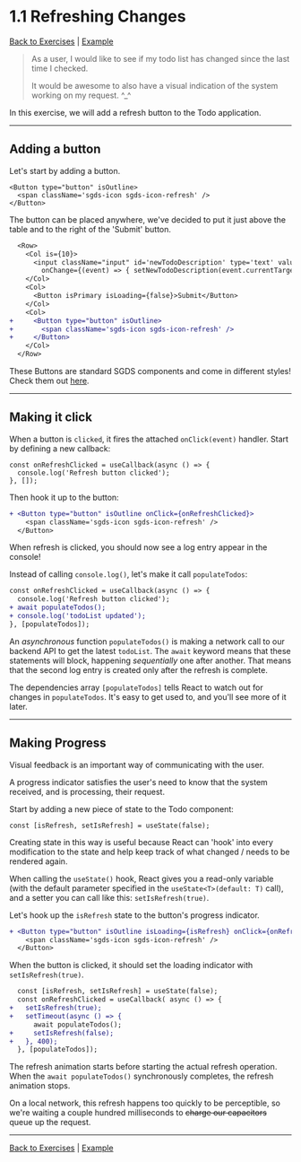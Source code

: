 # 1.1 Refreshing Changes

[Back to Exercises](../exercises/README.md) | [Example](../exercises/11-RefreshingChanges.md)

> As a user, I would like to see if my todo list has changed since the last time I checked.
> 
> It would be awesome to also have a visual indication of the system working on my request. ^_^

In this exercise, we will add a refresh button to the Todo application.

---

## Adding a button

Let's start by adding a button.
```tsx
<Button type="button" isOutline>
  <span className='sgds-icon sgds-icon-refresh' />
</Button>
```

The button can be placed anywhere, we've decided to put it just above the table and to the right of the 'Submit' button.
```diff
  <Row>
    <Col is={10}>
      <input className="input" id='newTodoDescription' type='text' value={newTodoDescription}
        onChange={(event) => { setNewTodoDescription(event.currentTarget.value) }} />
    </Col>
    <Col>
      <Button isPrimary isLoading={false}>Submit</Button>
    </Col>
    <Col>
+     <Button type="button" isOutline>
+       <span className='sgds-icon sgds-icon-refresh' />
+     </Button>
    </Col>
  </Row>
```

These Buttons are standard SGDS components and come in different styles! Check them out [here](https://govtechsg.github.io/sgds-govtech-react/?path=/story/components--buttons).

---

## Making it click

When a button is `clicked`, it fires the attached `onClick(event)` handler.
Start by defining a new callback:

```tsx
const onRefreshClicked = useCallback(async () => {
  console.log('Refresh button clicked');
}, []);
```

Then hook it up to the button:
```diff
+ <Button type="button" isOutline onClick={onRefreshClicked}>
    <span className='sgds-icon sgds-icon-refresh' />
  </Button>
```

When refresh is clicked, you should now see a log entry appear in the console!

Instead of calling `console.log()`, let's make it call `populateTodos`:
```diff
const onRefreshClicked = useCallback(async () => {
  console.log('Refresh button clicked');
+ await populateTodos();
+ console.log('todoList updated');
}, [populateTodos]);
```

An *asynchronous* function `populateTodos()` is making a network call to our backend API to get the latest `todoList`. The `await` keyword means that these statements will block, happening *sequentially* one after another. That means that the second log entry is created only after the refresh is complete.

The dependencies array `[populateTodos]` tells React to watch out for changes in `populateTodos`. It's easy to get used to, and you'll see more of it later.

---

## Making Progress

Visual feedback is an important way of communicating with the user.

A progress indicator satisfies the user's need to know that the system received, and is processing, their request.

Start by adding a new piece of state to the Todo component:
```tsx
const [isRefresh, setIsRefresh] = useState(false);
```

Creating state in this way is useful because React can 'hook' into every modification to the state and help keep track of what changed / needs to be rendered again.

When calling the `useState()` hook, React gives you a read-only variable (with the default parameter specified in the `useState<T>(default: T)` call), and a setter you can call like this: `setIsRefresh(true)`.

Let's hook up the `isRefresh` state to the button's progress indicator.
```diff
+ <Button type="button" isOutline isLoading={isRefresh} onClick={onRefreshClicked}>
    <span className='sgds-icon sgds-icon-refresh' />
  </Button>
```

When the button is clicked, it should set the loading indicator with `setIsRefresh(true)`.
```diff
  const [isRefresh, setIsRefresh] = useState(false);
  const onRefreshClicked = useCallback( async () => {
+   setIsRefresh(true);
+   setTimeout(async () => {
      await populateTodos();
+     setIsRefresh(false);
+   }, 400);
  }, [populateTodos]);
```

The refresh animation starts before starting the actual refresh operation. When the `await populateTodos()` synchronously completes, the refresh animation stops.

On a local network, this refresh happens too quickly to be perceptible, so we're waiting a couple hundred milliseconds to ~~charge our capacitors~~ queue up the request.

---

[Back to Exercises](../exercises/README.md) | [Example](../exercises/11-RefreshingChanges.md)
